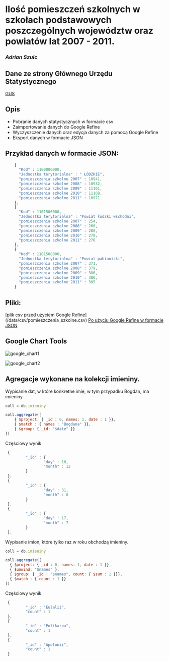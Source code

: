 # Ilość pomieszczeń szkolnych w szkołach podstawowych poszczególnych województw oraz powiatów lat 2007 - 2011.

### *Adrian Szulc*

## Dane ze strony Głównego Urzędu Statystycznego 

[GUS](http://www.stat.gov.pl/bdl/app/strona.html?p_name=indeks)

## Opis

* Pobranie danych statystycznych w formacie csv
* Zaimportowanie danych do Google Refine
* Wyczyszczenie danych oraz edycja danych za pomocą Google Refine
* Eksport danych w formacie JSON

## Przykład danych w formacie JSON:

```js
    {
      "Kod" : 1100000000,
      "Jednostka terytorialna" : " ŁÓDZKIE",
      "pomieszczenia szkolne 2007" : 10941,
      "pomieszczenia szkolne 2008" : 10932,
      "pomieszczenia szkolne 2009" : 11161,
      "pomieszczenia szkolne 2010" : 11168,
      "pomieszczenia szkolne 2011" : 10971
    },
    {
      "Kod" : 1101506000,
      "Jednostka terytorialna" : "Powiat łódzki wschodni",
      "pomieszczenia szkolne 2007" : 254,
      "pomieszczenia szkolne 2008" : 260,
      "pomieszczenia szkolne 2009" : 280,
      "pomieszczenia szkolne 2010" : 278,
      "pomieszczenia szkolne 2011" : 276
    },
    {
      "Kod" : 1101508000,
      "Jednostka terytorialna" : "Powiat pabianicki",
      "pomieszczenia szkolne 2007" : 371,
      "pomieszczenia szkolne 2008" : 379,
      "pomieszczenia szkolne 2009" : 386,
      "pomieszczenia szkolne 2010" : 386,
      "pomieszczenia szkolne 2011" : 385
    }
```

## Pliki:

[plik csv przed użyciem Google Refine] (/data/csv/pomieszczenia_szkolne.csv)
[Po użyciu Google Refine w formacie JSON](/data/json/pomieszczenia_szkolne.json)

## Google Chart Tools

![google_chart1](https://raw.github.com/aszulc/data-refine/master/images/aszulc_agr1.png)

![google_chart2](https://raw.github.com/aszulc/data-refine/master/images/aszulc_agr2.png)

## Agregacje wykonane na kolekcji imieniny.

Wypisanie dat, w które konkretne imie, w tym przypadku Bogdan, ma imieniny.

```js
coll = db.imieniny

coll.aggregate([
	{ $project: { _id : 0, names: 1, date : 1 }},
	{ $match : { names : "Bogdana" }},
	{ $group: { _id: "$date" }}
])
```

Częściowy wynik

```js
 {
         "_id" : {
                 "day" : 10,
                 "month" : 12
         }
 },
 {
         "_id" : {
                 "day" : 31,
                 "month" : 8
         }
 },
 {
         "_id" : {
                 "day" : 17,
                 "month" : 7
         }
 },
```

Wypisanie imion, które tylko raz w roku obchodzą imieniny.

```js
coll = db.imieniny

coll.aggregate([
  { $project: { _id : 0, names: 1, date : 1 }},
  { $unwind: "$names" },
  { $group: { _id : "$names", count: { $sum : 1 }}},
  { $match : { count : 1 }}
])
```

Częściowy wynik

```js
 {
         "_id" : "Eulalii",
         "count" : 1
 },
 {
         "_id" : "Polikarpa",
         "count" : 1
 },
 {
         "_id" : "Apolonii",
         "count" : 1
 }
```